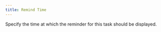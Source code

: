 ```yaml
---
title: Remind Time
---
```



Specify the time at which the reminder for this task should be displayed.
